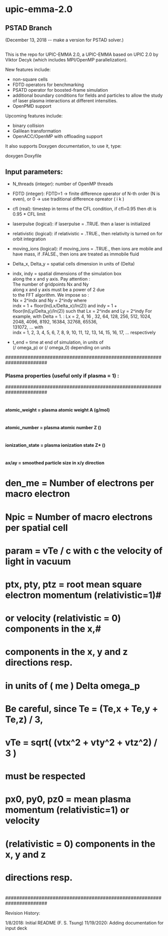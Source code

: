 # upic-emma-2.0

## PSTAD Branch

(December 13, 2018 -- make a version for PSTAD solver.)

##


This is the repo for UPIC-EMMA 2.0, a UPIC-EMMA based on UPIC 2.0 by Viktor Decyk (which includes MPI/OpenMP parallelization). 

New features include:

* non-square cells
* FDTD operators for benchmarking
* PSATD operator for boosted-frame simulation
* additional boundary conditions for fields and particles to allow the study of laser plasma interactions at different intensities.
* OpenPMD support

Upcoming features include:

* binary collision
* Galilean transformation
* OpenACC/OpenMP with offloading support



It also supports Doxygen documentation, to use it, type:

doxygen Doxyfile



## Input parameters:

* N_threads (integer): number of OpenMP threads
* FDTD (integer): FDTD=1 -> finite difference operator of N-th order (N is even), or 0 -> use traditional difference opreator ( i k )
* cfl (real): timestep in terms of the CFL condition, if cfl=0.95 then dt is 0.95 * CFL limit
* laserpulse (logical): if laserpulse = .TRUE. then a laser is initialized
* relativistic (logical): if relativistic = .TRUE., then relativity is turned on for orbit integration
* moving_ions (logical): if moving_ions = .TRUE., then ions are mobile and have mass, if .FALSE., then ions are treated as immobile fluid
* Delta_x, Delta_y   = spatial cells dimension in units of (Delta)
* indx, indy = spatial dimensions of the simulation box   
                      along the x and y axis. Pay attention :   
                      The number of gridpoints Nx and Ny            
                      along x and y axis must be a power of 2 due   
                      to the FFT algorithm. We impose so :          
                      Nx = 2^indx and Ny = 2^indy where             
                      indx = 1 + floor(ln(Lx/Delta_x)/ln(2)) and
                      indy = 1 + floor(ln(Ly/Delta_y)/ln(2))
                      such that Lx = 2^indx and Ly = 2^indy
                      For example, with Delta = 1. :
                      Lx = 2, 4, 16 , 32, 64, 128, 256, 512, 1024,  
                           2048, 4096, 8192, 16384, 32768, 65536,   
                           131072, ... with                         
                      indx = 1, 2, 3, 4, 5, 6, 7, 8, 9, 10, 11, 12, 
                             13, 14, 15, 16, 17, ... respectively  

* t_end = time at end of simulation, in units of              
                      (/ omega_p) or (/ omega_0) depending on units



#######################################################################
###             Plasma properties (useful only if plasma = 1) :         #
#######################################################################
#                                                                     #
#### atomic_weight      = plasma atomic weight A (g/mol)                 #
#                                                                     #
#### atomic_number      = plasma atomic number Z ()                      #
#                                                                     #
#### ionization_state   = plasma ionization state Z* ()                  #
#                                                                     #
#### ax/ay          = smoothed particle size in x/y direction            #
#                                                                     #
# den_me         = Number of electrons per macro electron             #
#                                                                     #
# Npic           = Number of macro electrons per spatial cell         #
#                                                                     #
# param          = vTe / c with c the velocity of light in vacuum     #
#                                                                     #
# ptx, pty, ptz  = root mean square electron momentum (relativistic=1)#
#                  or velocity (relativistic = 0) components in the x,#
#                  components in the x, y and z directions resp.      #
#                  in units of ( me ) Delta omega_p                   #
#                  Be careful, since Te = (Te,x + Te,y + Te,z) / 3,   #
#                  vTe = sqrt( (vtx^2 + vty^2 + vtz^2) / 3 )          #
#                  must be respected                                  #
#                                                                     #
# px0, py0, pz0  = mean plasma momentum (relativistic=1) or velocity  #
#                  (relativistic = 0) components in the x, y and z    #
#                  directions resp.                                   #
#                                                                     #
#######################################################################

Revision History:

1/8/2018:  Initial README (F. S. Tsung)
11/19/2020: Adding documentation for input deck

